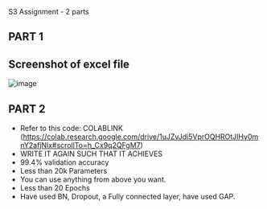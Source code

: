 S3 Assignment - 2 parts

PART 1
------
Screenshot of excel file
-----------------------
![image](https://user-images.githubusercontent.com/10797988/212402042-d6e219ae-abf7-4eb3-b370-4a3a5ade6f79.png)



PART 2
------
- Refer to this code: COLABLINK (https://colab.research.google.com/drive/1uJZvJdi5VprOQHROtJIHy0mnY2afjNlx#scrollTo=h_Cx9q2QFgM7)
- WRITE IT AGAIN SUCH THAT IT ACHIEVES
- 99.4% validation accuracy
- Less than 20k Parameters
- You can use anything from above you want. 
- Less than 20 Epochs
- Have used BN, Dropout, a Fully connected layer, have used GAP. 
